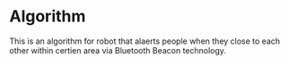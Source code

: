 # Algorithm

This is an algorithm for robot that alaerts people when they close to each other within certien area via Bluetooth Beacon technology.
